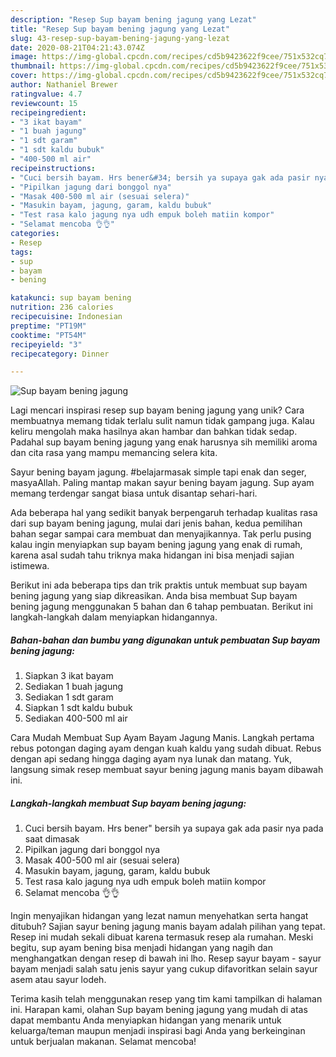```yaml
---
description: "Resep Sup bayam bening jagung yang Lezat"
title: "Resep Sup bayam bening jagung yang Lezat"
slug: 43-resep-sup-bayam-bening-jagung-yang-lezat
date: 2020-08-21T04:21:43.074Z
image: https://img-global.cpcdn.com/recipes/cd5b9423622f9cee/751x532cq70/sup-bayam-bening-jagung-foto-resep-utama.jpg
thumbnail: https://img-global.cpcdn.com/recipes/cd5b9423622f9cee/751x532cq70/sup-bayam-bening-jagung-foto-resep-utama.jpg
cover: https://img-global.cpcdn.com/recipes/cd5b9423622f9cee/751x532cq70/sup-bayam-bening-jagung-foto-resep-utama.jpg
author: Nathaniel Brewer
ratingvalue: 4.7
reviewcount: 15
recipeingredient:
- "3 ikat bayam"
- "1 buah jagung"
- "1 sdt garam"
- "1 sdt kaldu bubuk"
- "400-500 ml air"
recipeinstructions:
- "Cuci bersih bayam. Hrs bener&#34; bersih ya supaya gak ada pasir nya pada saat dimasak"
- "Pipilkan jagung dari bonggol nya"
- "Masak 400-500 ml air (sesuai selera)"
- "Masukin bayam, jagung, garam, kaldu bubuk"
- "Test rasa kalo jagung nya udh empuk boleh matiin kompor"
- "Selamat mencoba 👌👌"
categories:
- Resep
tags:
- sup
- bayam
- bening

katakunci: sup bayam bening 
nutrition: 236 calories
recipecuisine: Indonesian
preptime: "PT19M"
cooktime: "PT54M"
recipeyield: "3"
recipecategory: Dinner

---
```



![Sup bayam bening jagung](https://img-global.cpcdn.com/recipes/cd5b9423622f9cee/751x532cq70/sup-bayam-bening-jagung-foto-resep-utama.jpg)

Lagi mencari inspirasi resep sup bayam bening jagung yang unik? Cara membuatnya memang tidak terlalu sulit namun tidak gampang juga. Kalau keliru mengolah maka hasilnya akan hambar dan bahkan tidak sedap. Padahal sup bayam bening jagung yang enak harusnya sih memiliki aroma dan cita rasa yang mampu memancing selera kita.

Sayur bening bayam jagung. #belajarmasak simple tapi enak dan seger, masyaAllah. Paling mantap makan sayur bening bayam jagung. Sup ayam memang terdengar sangat biasa untuk disantap sehari-hari.

Ada beberapa hal yang sedikit banyak berpengaruh terhadap kualitas rasa dari sup bayam bening jagung, mulai dari jenis bahan, kedua pemilihan bahan segar sampai cara membuat dan menyajikannya. Tak perlu pusing kalau ingin menyiapkan sup bayam bening jagung yang enak di rumah, karena asal sudah tahu triknya maka hidangan ini bisa menjadi sajian istimewa.


Berikut ini ada beberapa tips dan trik praktis untuk membuat sup bayam bening jagung yang siap dikreasikan. Anda bisa membuat Sup bayam bening jagung menggunakan 5 bahan dan 6 tahap pembuatan. Berikut ini langkah-langkah dalam menyiapkan hidangannya.

<!--inarticleads1-->

##### Bahan-bahan dan bumbu yang digunakan untuk pembuatan Sup bayam bening jagung:

1. Siapkan 3 ikat bayam
1. Sediakan 1 buah jagung
1. Sediakan 1 sdt garam
1. Siapkan 1 sdt kaldu bubuk
1. Sediakan 400-500 ml air


Cara Mudah Membuat Sup Ayam Bayam Jagung Manis. Langkah pertama rebus potongan daging ayam dengan kuah kaldu yang sudah dibuat. Rebus dengan api sedang hingga daging ayam nya lunak dan matang. Yuk, langsung simak resep membuat sayur bening jagung manis bayam dibawah ini. 

<!--inarticleads2-->

##### Langkah-langkah membuat Sup bayam bening jagung:

1. Cuci bersih bayam. Hrs bener&#34; bersih ya supaya gak ada pasir nya pada saat dimasak
1. Pipilkan jagung dari bonggol nya
1. Masak 400-500 ml air (sesuai selera)
1. Masukin bayam, jagung, garam, kaldu bubuk
1. Test rasa kalo jagung nya udh empuk boleh matiin kompor
1. Selamat mencoba 👌👌


Ingin menyajikan hidangan yang lezat namun menyehatkan serta hangat ditubuh? Sajian sayur bening jagung manis bayam adalah pilihan yang tepat. Resep ini mudah sekali dibuat karena termasuk resep ala rumahan. Meski begitu, sup ayam bening bisa menjadi hidangan yang nagih dan menghangatkan dengan resep di bawah ini lho. Resep sayur bayam - sayur bayam menjadi salah satu jenis sayur yang cukup difavoritkan selain sayur asem atau sayur lodeh. 

Terima kasih telah menggunakan resep yang tim kami tampilkan di halaman ini. Harapan kami, olahan Sup bayam bening jagung yang mudah di atas dapat membantu Anda menyiapkan hidangan yang menarik untuk keluarga/teman maupun menjadi inspirasi bagi Anda yang berkeinginan untuk berjualan makanan. Selamat mencoba!
